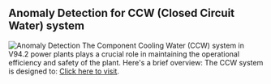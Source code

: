 ## Anomaly Detection for CCW (Closed Circuit Water) system
![Anomaly Detection](enterexit23.png)
The Component Cooling Water (CCW) system in V94.2 power plants plays a crucial role in maintaining the operational efficiency and safety of the plant. Here's a brief overview:
The CCW system is designed to:
[Click here to visit](https://reza-pishva-ccw-anomally-detection-g13.streamlit.app/).

